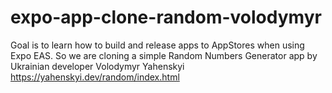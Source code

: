 # expo-app-clone-random-volodymyr
Goal is to learn how to build and release apps to AppStores when using Expo EAS. So we are cloning a simple Random Numbers Generator app by Ukrainian developer Volodymyr Yahenskyi https://yahenskyi.dev/random/index.html

